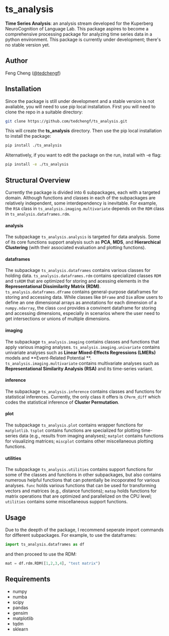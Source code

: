 # ts_analysis
**Time Series Analysis**: an analysis stream developed for the Kuperberg NeuroCognition of Language Lab. This package aspires to become a comprehensive processing package for analyzing time series data in a python environment.
This package is currently under development; there's no stable version yet.

## Author
Feng Cheng ([@tedchengf](https://github.com/tedchengf))

## Installation
Since the package is still under development and a stable version is not avaliable, you will need to use pip local installation. First you will need to  clone the repo in a suitable directory:

```bash
git clone https://github.com/tedchengf/ts_analysis.git
```
This will create the **ts_analysis** directory. Then use the pip local installation to install the package:
```bash
pip install ./ts_analysis 
```
Alternatively, if you want to edit the package on the run, install with -e flag:
```bash
pip install -e ./ts_analysis
```

## Structural Overview
Currently the package is divided into 6 subpackages, each with a targeted domain. Although functions and classes in each of the subpackages are relatively independent, some interdependency is inevitable. For example, the <code>RSA</code> class in <code>ts_analysis.imaging.multivariate</code>  depends on the <code>RDM</code> class in <code>ts_analysis.dataframes.rdm</code>.  

#### analysis
The subpackage <code>ts_analysis.analysis</code> is targeted for data analysis. Some of its core functions support analysis such as **PCA**, **MDS**, and **Hierarchical Clustering** (with their associated evaluation and plotting functions).

#### dataframes
The subpackage <code>ts_analysis.dataframes</code> contains various classes for holding data. <code>ts_analysis.dataframes.rdm</code> contains specialized classes `RDM` and `tsRDM`  that are optimized for storing and acessing elements in the **Representational Dissimilarity Matrix (RDM)**. <code>ts_analysis.dataframes.dframe</code> contains general-purpose dataframes for storing and accessing data. While classes like `DFrame` and `Dim` allow users to define an one dimensional arrays as annotations for each dimension of a `numpy.ndarray`, the class `cond` provides a convinent dataframe for storing and accessing dimensions, especially in scenarios where the user need to get intersections or unions of multiple dimensions.

#### imaging

The subpackage `ts_analysis.imaging` contains classes and functions that apply various imaging analyses. `ts_analysis.imaging.univariate` contains univariate analyses such as **Linear Mixed-Effects Regressions (LMERs)** models and **Event-Related Potential **. `ts_analysis.imaging.multivariate` contains multivariate analyses such as **Representational Similarity Analysis (RSA)** and its time-series variant.

#### inference

The subpackage `ts_analysis.inference` contains classes and functions for statistical inferences. Currently, the only class it offers is `CPerm_diff` which codes the statistical inference of **Cluster Permutation**.

#### plot

The subpackage `ts_analysis.plot` contains wrapper functions for `matplotlib`. `tsplot` contains functions are specialized for plotting time-series data (e.g., results from imaging analyses); `matplot` contains functions for visualizing matrices; `miscplot` contains other miscellaneous plotting functions.

#### utilities

The subpackage `ts_analysis.utilities` contains support functions for some of the classes and functions in other subpackages, but also contains numerous helpful functions that can potentially be incoporated for various analyses. `func` holds various functions that can be used for transforming vectors and matrices (e.g., distance functions); `matop` holds functions for matrix operations that are optimized and parallelized on the CPU level; `utilities` contains some miscellaneous support functions.  

## Usage
Due to the deepth of the package, I recommend seperate import commands for different subpackages. For example, to use the dataframes:
```python
import ts_analysis.dataframes as df
```
and then proceed to use the RDM:
```python
mat = df.rdm.RDM([1,2,3,4], "test matrix")
```
## Requirements
* numpy
* numba
* scipy
* pandas
* gensim
* matplotlib
* tqdm
* sklearn